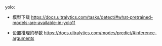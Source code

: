 yolo:

- 模型下载 https://docs.ultralytics.com/tasks/detect/#what-pretrained-models-are-available-in-yolo11

- 设置推理的参数 https://docs.ultralytics.com/modes/predict/#inference-arguments
